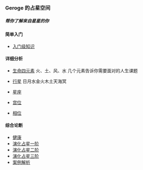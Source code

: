 ### Geroge 的占星空间
##### 帮你了解来自星星的你

#### 简单入门
- [入门级知识](https://github.com/soulqw/Astronomic/blob/master/%E5%8D%A0%E6%98%9F%E5%85%A5%E9%97%A8.md)

#### 详细分析
- [生命四元素](https://github.com/soulqw/Astronomic/blob/master/%E7%8E%B0%E4%BB%A3/A_%E5%85%83%E7%B4%A0.png)
  火、土、风、水 几个元素告诉你需要面对的人生课题
- [行星](https://github.com/soulqw/Astronomic/blob/master/%E7%8E%B0%E4%BB%A3/B_%E8%A1%8C%E6%98%9F.png)
  日月水金火木土天海冥
- [星座](https://github.com/soulqw/Astronomic/blob/master/%E7%8E%B0%E4%BB%A3/C_%E6%98%9F%E5%BA%A7.png)

- [宫位](https://github.com/soulqw/Astronomic/blob/master/%E7%8E%B0%E4%BB%A3/D_%E5%AE%AB%E4%BD%8D.png)

- [相位](https://github.com/soulqw/Astronomic/blob/master/%E7%8E%B0%E4%BB%A3/E_%E7%9B%B8%E4%BD%8D.png)

#### 综合论断
- [健康](https://github.com/soulqw/Astronomic/blob/master/%E7%8E%B0%E4%BB%A3/G_%E5%81%A5%E5%BA%B7.png)
- [演化占星一阶](https://www.yuque.com/docs/share/8893be53-fbee-44db-bb9b-a1806d5d4b58)
- [演化占星二阶](https://www.yuque.com/docs/share/602c9b77-2120-47c7-bafe-400814bdf22f)
- [演化占星三阶](https://www.yuque.com/docs/share/602c9b77-2120-47c7-bafe-400814bdf22f)
- [案例解析](https://www.yuque.com/docs/share/a09829ec-54df-4d4e-820c-ee6caed236d7?#)

